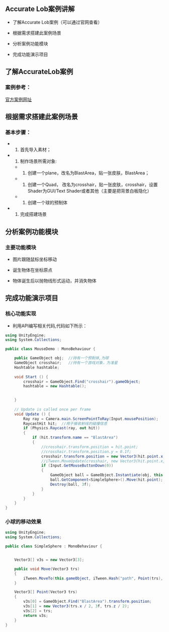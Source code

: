 ## Accurate Lob案例讲解

* 了解Accurate Lob案例（可以通过官网查看）

* 根据需求搭建此案例场景

* 分析案例功能模块

* 完成功能演示项目

## 了解AccurateLob案例

### 案例参考：

[官方案例网址](http://www.pixelplacement.com/itween/examples.php)

## 根据需求搭建此案例场景

### 基本步骤：

* 1. 首先导入素材； 

* 1. 制作场景所需对象:
  * 1. 创建一个plane，改名为BlastArea，贴一张皮肤，BlastArea；
  * 1. 创建一个Quad， 改名为crosshair，贴一张皮肤，crosshair，设置Shader为GUI/Text Shader或者其他（主要是把背景白板隐化）
  * 1. 创建一个球的预制体

* 1. 完成搭建场景


## 分析案例功能模块

### 主要功能模块

* 图片跟随鼠标坐标移动

* 诞生物体在坐标原点

* 物体诞生后以抛物线形式运动，并消失物体

## 完成功能演示项目

### 核心功能实现

* 利用API编写相关代码,代码如下所示：

```C#
using UnityEngine;
using System.Collections;

public class MouseDemo : MonoBehaviour {

    public GameObject obj;  //持有一个预制体,为球
    GameObject crosshair;   //持有一个游戏对象，为准星
    Hashtable hashtable;
    
	void Start () {
        crosshair = GameObject.Find("crosshair").gameObject;
        hashtable = new Hashtable();
        

	}
	
	// Update is called once per frame
	void Update () {
        Ray ray = Camera.main.ScreenPointToRay(Input.mousePosition);   //由摄像机向鼠标在屏幕中的位置生成射线
        RaycastHit hit;  //用于接收射线的碰撞信息
        if (Physics.Raycast(ray, out hit))
        {
            if (hit.transform.name == "BlastArea")
            {
                //crosshair.transform.position = hit.point;
                //crosshair.transform.position.y = 0.1f;
                crosshair.transform.position = new Vector3(hit.point.x, 0.1f, hit.point.z);
                //iTween.MoveUpdate(crosshair, new Vector3(hit.point.x, 0.1f, hit.point.z), 0.1f);
                if (Input.GetMouseButtonDown(0))
                {
                    GameObject ball = GameObject.Instantiate(obj, this.transform.position, Quaternion.identity) as GameObject;
                    ball.GetComponent<SimpleSphere>().Move(hit.point);
                    Destroy(ball, 3f);
                }
            }
        }
	}
}

```

### 小球的移动效果
```C#
using UnityEngine;
using System.Collections;

public class SimpleSphere : MonoBehaviour {


    Vector3[] v3s = new Vector3[3];

    public void Move(Vector3 trs)
    {
        iTween.MoveTo(this.gameObject, iTween.Hash("path", Point(trs), "time", 3f));
    }

    Vector3[] Point(Vector3 trs)
    {
        v3s[0] = GameObject.Find("BlastArea").transform.position;
        v3s[1] = new Vector3(trs.x / 2, 3f, trs.z / 2);
        v3s[2] = trs;
        return v3s;
    }
}

```
